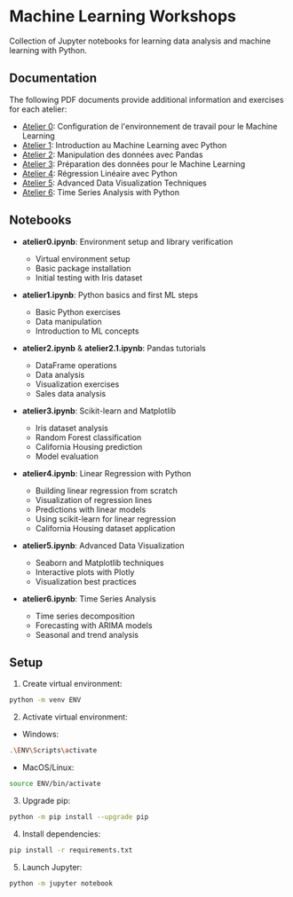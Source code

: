 # Machine Learning Workshops

Collection of Jupyter notebooks for learning data analysis and machine learning with Python.

## Documentation
The following PDF documents provide additional information and exercises for each atelier:
- [Atelier 0](docs/Atelier_0.pdf): Configuration de l'environnement de travail pour le Machine Learning
- [Atelier 1](docs/Atelier_1.pdf): Introduction au Machine Learning avec Python
- [Atelier 2](docs/Atelier_2.pdf): Manipulation des données avec Pandas
- [Atelier 3](docs/Atelier_3.pdf): Préparation des données pour le Machine Learning
- [Atelier 4](docs/Atelier_4.pdf): Régression Linéaire avec Python
- [Atelier 5](docs/Atelier_5.pdf): Advanced Data Visualization Techniques
- [Atelier 6](docs/Atelier_6.pdf): Time Series Analysis with Python

## Notebooks

- **atelier0.ipynb**: Environment setup and library verification
  - Virtual environment setup
  - Basic package installation
  - Initial testing with Iris dataset

- **atelier1.ipynb**: Python basics and first ML steps
  - Basic Python exercises
  - Data manipulation
  - Introduction to ML concepts

- **atelier2.ipynb** & **atelier2.1.ipynb**: Pandas tutorials
  - DataFrame operations
  - Data analysis
  - Visualization exercises
  - Sales data analysis

- **atelier3.ipynb**: Scikit-learn and Matplotlib
  - Iris dataset analysis
  - Random Forest classification
  - California Housing prediction
  - Model evaluation

- **atelier4.ipynb**: Linear Regression with Python
  - Building linear regression from scratch
  - Visualization of regression lines
  - Predictions with linear models
  - Using scikit-learn for linear regression
  - California Housing dataset application

- **atelier5.ipynb**: Advanced Data Visualization
  - Seaborn and Matplotlib techniques
  - Interactive plots with Plotly
  - Visualization best practices

- **atelier6.ipynb**: Time Series Analysis
  - Time series decomposition
  - Forecasting with ARIMA models
  - Seasonal and trend analysis

## Setup

1. Create virtual environment: 
```bash
python -m venv ENV
```


2. Activate virtual environment:
- Windows:
```bash
.\ENV\Scripts\activate
```
- MacOS/Linux:
```bash
source ENV/bin/activate
```


3. Upgrade pip:
```bash
python -m pip install --upgrade pip
```


4. Install dependencies:
```bash
pip install -r requirements.txt
```


5. Launch Jupyter:
```bash
python -m jupyter notebook
```

